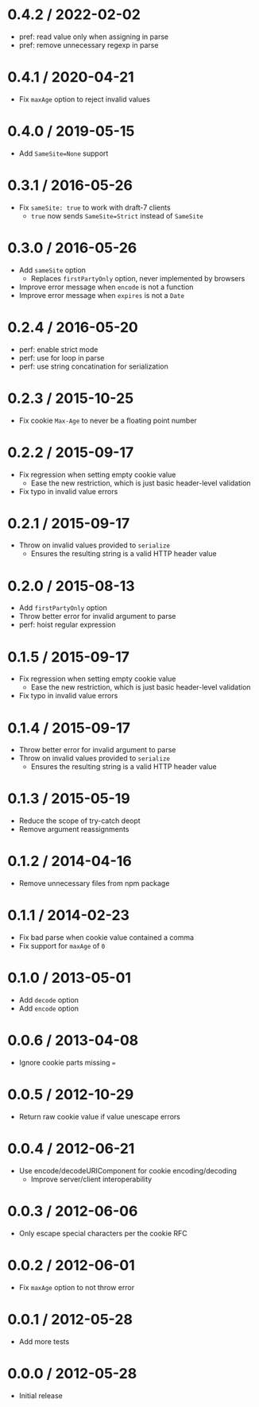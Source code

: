 0.4.2 / 2022-02-02
==================

* pref: read value only when assigning in parse
* pref: remove unnecessary regexp in parse

0.4.1 / 2020-04-21
==================

* Fix `maxAge` option to reject invalid values

0.4.0 / 2019-05-15
==================

* Add `SameSite=None` support

0.3.1 / 2016-05-26
==================

* Fix `sameSite: true` to work with draft-7 clients
    - `true` now sends `SameSite=Strict` instead of `SameSite`

0.3.0 / 2016-05-26
==================

* Add `sameSite` option
    - Replaces `firstPartyOnly` option, never implemented by browsers
* Improve error message when `encode` is not a function
* Improve error message when `expires` is not a `Date`

0.2.4 / 2016-05-20
==================

* perf: enable strict mode
* perf: use for loop in parse
* perf: use string concatination for serialization

0.2.3 / 2015-10-25
==================

* Fix cookie `Max-Age` to never be a floating point number

0.2.2 / 2015-09-17
==================

* Fix regression when setting empty cookie value
    - Ease the new restriction, which is just basic header-level validation
* Fix typo in invalid value errors

0.2.1 / 2015-09-17
==================

* Throw on invalid values provided to `serialize`
    - Ensures the resulting string is a valid HTTP header value

0.2.0 / 2015-08-13
==================

* Add `firstPartyOnly` option
* Throw better error for invalid argument to parse
* perf: hoist regular expression

0.1.5 / 2015-09-17
==================

* Fix regression when setting empty cookie value
    - Ease the new restriction, which is just basic header-level validation
* Fix typo in invalid value errors

0.1.4 / 2015-09-17
==================

* Throw better error for invalid argument to parse
* Throw on invalid values provided to `serialize`
    - Ensures the resulting string is a valid HTTP header value

0.1.3 / 2015-05-19
==================

* Reduce the scope of try-catch deopt
* Remove argument reassignments

0.1.2 / 2014-04-16
==================

* Remove unnecessary files from npm package

0.1.1 / 2014-02-23
==================

* Fix bad parse when cookie value contained a comma
* Fix support for `maxAge` of `0`

0.1.0 / 2013-05-01
==================

* Add `decode` option
* Add `encode` option

0.0.6 / 2013-04-08
==================

* Ignore cookie parts missing `=`

0.0.5 / 2012-10-29
==================

* Return raw cookie value if value unescape errors

0.0.4 / 2012-06-21
==================

* Use encode/decodeURIComponent for cookie encoding/decoding
    - Improve server/client interoperability

0.0.3 / 2012-06-06
==================

* Only escape special characters per the cookie RFC

0.0.2 / 2012-06-01
==================

* Fix `maxAge` option to not throw error

0.0.1 / 2012-05-28
==================

* Add more tests

0.0.0 / 2012-05-28
==================

* Initial release
